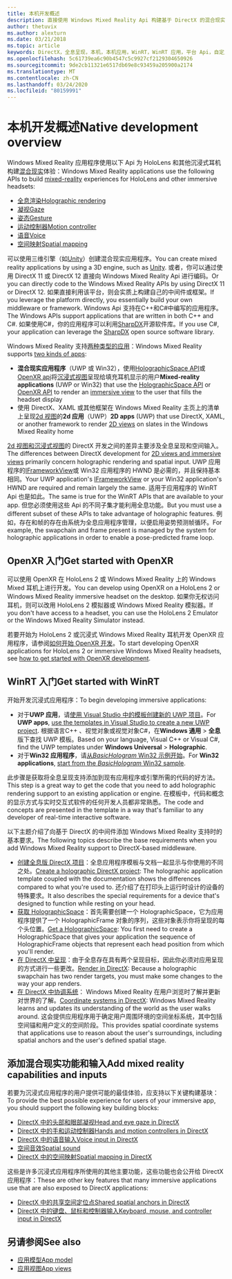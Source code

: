 ```yaml
---
title: 本机开发概述
description: 直接使用 Windows Mixed Reality Api 构建基于 DirectX 的混合现实引擎。
author: thetuvix
ms.author: alexturn
ms.date: 03/21/2018
ms.topic: article
keywords: DirectX，全息呈现，本机，本机应用，WinRT，WinRT 应用，平台 Api，自定义引擎，中间件
ms.openlocfilehash: 5c61739ea6c90b4547c5c9927cf2129304650926
ms.sourcegitcommit: 9de2cb11321e6517db69e8c93459a205900a2174
ms.translationtype: MT
ms.contentlocale: zh-CN
ms.lasthandoff: 03/24/2020
ms.locfileid: "80159991"
---
```

# <a name="native-development-overview"></a><span data-ttu-id="18057-104">本机开发概述</span><span class="sxs-lookup"><span data-stu-id="18057-104">Native development overview</span></span>

<span data-ttu-id="18057-105">Windows Mixed Reality 应用程序使用以下 Api 为 HoloLens 和其他沉浸式耳机构建[混合现实](mixed-reality.md)体验：</span><span class="sxs-lookup"><span data-stu-id="18057-105">Windows Mixed Reality applications use the following APIs to build [mixed-reality](mixed-reality.md) experiences for HoloLens and other immersive headsets:</span></span>

 - [<span data-ttu-id="18057-106">全息渲染</span><span class="sxs-lookup"><span data-stu-id="18057-106">Holographic rendering</span></span>](rendering.md)
 - [<span data-ttu-id="18057-107">凝视</span><span class="sxs-lookup"><span data-stu-id="18057-107">Gaze</span></span>](gaze-and-commit.md)
 - [<span data-ttu-id="18057-108">姿态</span><span class="sxs-lookup"><span data-stu-id="18057-108">Gesture</span></span>](gaze-and-commit.md#composite-gestures)
 - [<span data-ttu-id="18057-109">运动控制器</span><span class="sxs-lookup"><span data-stu-id="18057-109">Motion controller</span></span>](motion-controllers.md)
 - [<span data-ttu-id="18057-110">语音</span><span class="sxs-lookup"><span data-stu-id="18057-110">Voice</span></span>](voice-input.md)
 - [<span data-ttu-id="18057-111">空间映射</span><span class="sxs-lookup"><span data-stu-id="18057-111">Spatial mapping</span></span>](spatial-mapping.md)

<span data-ttu-id="18057-112">可以使用三维引擎（如[Unity](unity-development-overview.md)）创建混合现实应用程序。</span><span class="sxs-lookup"><span data-stu-id="18057-112">You can create mixed reality applications by using a 3D engine, such as [Unity](unity-development-overview.md).</span></span> <span data-ttu-id="18057-113">或者，你可以通过使用 DirectX 11 或 DirectX 12 直接向 Windows Mixed Reality Api 进行编码。</span><span class="sxs-lookup"><span data-stu-id="18057-113">Or you can directly code to the Windows Mixed Reality APIs by using DirectX 11 or DirectX 12.</span></span> <span data-ttu-id="18057-114">如果直接利用该平台，则会实质上构建自己的中间件或框架。</span><span class="sxs-lookup"><span data-stu-id="18057-114">If you leverage the platform directly, you essentially build your own middleware or framework.</span></span> <span data-ttu-id="18057-115">Windows Api 支持在C++和C#中编写的应用程序。</span><span class="sxs-lookup"><span data-stu-id="18057-115">The Windows APIs support applications that are written in both C++ and C#.</span></span> <span data-ttu-id="18057-116">如果使用C#，你的应用程序可以利用[SharpDX](https://sharpdx.org/)开源软件库。</span><span class="sxs-lookup"><span data-stu-id="18057-116">If you use C#, your application can leverage the [SharpDX](https://sharpdx.org/) open source software library.</span></span>

<span data-ttu-id="18057-117">Windows Mixed Reality 支持[两种类型的应用](app-views.md)：</span><span class="sxs-lookup"><span data-stu-id="18057-117">Windows Mixed Reality supports [two kinds of apps](app-views.md):</span></span>
* <span data-ttu-id="18057-118">**混合现实应用程序**（UWP 或 Win32），使用[HolographicSpace API](getting-a-holographicspace.md)或[OpenXR api](openxr.md)将[沉浸式视图](app-views.md)呈现给填充耳机显示的用户</span><span class="sxs-lookup"><span data-stu-id="18057-118">**Mixed-reality applications** (UWP or Win32) that use the [HolographicSpace API](getting-a-holographicspace.md) or [OpenXR API](openxr.md) to render an [immersive view](app-views.md) to the user that fills the headset display</span></span>
* <span data-ttu-id="18057-119">使用 DirectX、XAML 或其他框架在 Windows Mixed Reality 主页上的清单上呈现[2d 视图](app-views.md#2d-views)的**2d 应用**（UWP）</span><span class="sxs-lookup"><span data-stu-id="18057-119">**2D apps** (UWP) that use DirectX, XAML, or another framework to render [2D views](app-views.md#2d-views) on slates in the Windows Mixed Reality home</span></span>

<span data-ttu-id="18057-120">[2d 视图和沉浸式视图](app-views.md)的 DirectX 开发之间的差异主要涉及全息呈现和空间输入。</span><span class="sxs-lookup"><span data-stu-id="18057-120">The differences between DirectX development for [2D views and immersive views](app-views.md) primarily concern holographic rendering and spatial input.</span></span> <span data-ttu-id="18057-121">UWP 应用程序的[IFrameworkView](https://msdn.microsoft.com/library/windows/apps/windows.applicationmodel.core.iframeworkview.aspx)或 Win32 应用程序的 HWND 是必需的，并且保持基本相同。</span><span class="sxs-lookup"><span data-stu-id="18057-121">Your UWP application's [IFrameworkView](https://msdn.microsoft.com/library/windows/apps/windows.applicationmodel.core.iframeworkview.aspx) or your Win32 application's HWND are required and remain largely the same.</span></span> <span data-ttu-id="18057-122">适用于应用程序的 WinRT Api 也是如此。</span><span class="sxs-lookup"><span data-stu-id="18057-122">The same is true for the WinRT APIs that are available to your app.</span></span> <span data-ttu-id="18057-123">但您必须使用这些 Api 的不同子集才能利用全息功能。</span><span class="sxs-lookup"><span data-stu-id="18057-123">But you must use a different subset of these APIs to take advantage of holographic features.</span></span> <span data-ttu-id="18057-124">例如，存在和帧的存在由系统为全息应用程序管理，以便启用姿势预测帧循环。</span><span class="sxs-lookup"><span data-stu-id="18057-124">For example, the swapchain and frame present is managed by the system for holographic applications in order to enable a pose-predicted frame loop.</span></span>

## <a name="get-started-with-openxr"></a><span data-ttu-id="18057-125">OpenXR 入门</span><span class="sxs-lookup"><span data-stu-id="18057-125">Get started with OpenXR</span></span>

<span data-ttu-id="18057-126">可以使用 OpenXR 在 HoloLens 2 或 Windows Mixed Reality 上的 Windows Mixed 耳机上进行开发。</span><span class="sxs-lookup"><span data-stu-id="18057-126">You can develop using OpenXR on a HoloLens 2 or Windows Mixed Reality immersive headset on the desktop.</span></span>  <span data-ttu-id="18057-127">如果你无权访问耳机，则可以改用 HoloLens 2 模拟器或 Windows Mixed Reality 模拟器。</span><span class="sxs-lookup"><span data-stu-id="18057-127">If you don't have access to a headset, you can use the HoloLens 2 Emulator or the Windows Mixed Reality Simulator instead.</span></span>

<span data-ttu-id="18057-128">若要开始为 HoloLens 2 或沉浸式 Windows Mixed Reality 耳机开发 OpenXR 应用程序，请参阅[如何开始 OpenXR 开发](openxr-getting-started.md)。</span><span class="sxs-lookup"><span data-stu-id="18057-128">To start developing OpenXR applications for HoloLens 2 or immersive Windows Mixed Reality headsets, see [how to get started with OpenXR development](openxr-getting-started.md).</span></span>

## <a name="get-started-with-winrt"></a><span data-ttu-id="18057-129">WinRT 入门</span><span class="sxs-lookup"><span data-stu-id="18057-129">Get started with WinRT</span></span>

<span data-ttu-id="18057-130">开始开发沉浸式应用程序：</span><span class="sxs-lookup"><span data-stu-id="18057-130">To begin developing immersive applications:</span></span>
* <span data-ttu-id="18057-131">对于**UWP 应用**，请[使用 Visual Studio 中的模板创建新的 UWP 项目](creating-a-holographic-directx-project.md)。</span><span class="sxs-lookup"><span data-stu-id="18057-131">For **UWP apps**, [use the templates in Visual Studio to create a new UWP project](creating-a-holographic-directx-project.md).</span></span> <span data-ttu-id="18057-132">根据语言C++ 、视觉对象或视觉对象C#，在**Windows 通用** > **全息**版下查找 UWP 模板。</span><span class="sxs-lookup"><span data-stu-id="18057-132">Based on your language, Visual C++ or Visual C#, find the UWP templates under **Windows Universal** > **Holographic**.</span></span>
* <span data-ttu-id="18057-133">对于**Win32 应用程序**，请[从*BasicHologram* Win32 示例开始](creating-a-holographic-directx-project.md#creating-a-win32-project)。</span><span class="sxs-lookup"><span data-stu-id="18057-133">For **Win32 applications**, [start from the *BasicHologram* Win32 sample](creating-a-holographic-directx-project.md#creating-a-win32-project).</span></span>

<span data-ttu-id="18057-134">此步骤是获取将全息呈现支持添加到现有应用程序或引擎所需的代码的好方法。</span><span class="sxs-lookup"><span data-stu-id="18057-134">This step is a great way to get the code that you need to add holographic rendering support to an existing application or engine.</span></span> <span data-ttu-id="18057-135">在模板中，代码和概念的显示方式与实时交互式软件的任何开发人员都非常熟悉。</span><span class="sxs-lookup"><span data-stu-id="18057-135">The code and concepts are presented in the template in a way that's familiar to any developer of real-time interactive software.</span></span>

<span data-ttu-id="18057-136">以下主题介绍了向基于 DirectX 的中间件添加 Windows Mixed Reality 支持时的基本要求。</span><span class="sxs-lookup"><span data-stu-id="18057-136">The following topics describe the base requirements when you add Windows Mixed Reality support to DirectX-based middleware.</span></span>

* <span data-ttu-id="18057-137">[创建全息版 DirectX 项目](creating-a-holographic-directx-project.md)：全息应用程序模板与文档一起显示与你使用的不同之处。</span><span class="sxs-lookup"><span data-stu-id="18057-137">[Create a holographic DirectX project](creating-a-holographic-directx-project.md): The holographic application template coupled with the documentation shows the differences compared to what you're used to.</span></span> <span data-ttu-id="18057-138">还介绍了在打印头上运行时设计的设备的特殊要求。</span><span class="sxs-lookup"><span data-stu-id="18057-138">It also describes the special requirements for a device that's designed to function while resting on your head.</span></span>
* <span data-ttu-id="18057-139">[获取 HolographicSpace](getting-a-holographicspace.md)：首先需要创建一个 HolographicSpace，它为应用程序提供了一个 HolographicFrame 对象的序列，这些对象表示你将呈现的每个头位置。</span><span class="sxs-lookup"><span data-stu-id="18057-139">[Get a HolographicSpace](getting-a-holographicspace.md): You first need to create a HolographicSpace that gives your application the sequence of HolographicFrame objects that represent each head position from which you'll render.</span></span>
* <span data-ttu-id="18057-140">[在 DirectX 中呈现](rendering-in-directx.md)：由于全息存在具有两个呈现目标，因此你必须对应用呈现的方式进行一些更改。</span><span class="sxs-lookup"><span data-stu-id="18057-140">[Render in DirectX](rendering-in-directx.md): Because a holographic swapchain has two render targets, you must make some changes to the way your app renders.</span></span>
* <span data-ttu-id="18057-141">[在 DirectX 中协调系统](coordinate-systems-in-directx.md)： Windows Mixed Reality 在用户浏览时了解并更新对世界的了解。</span><span class="sxs-lookup"><span data-stu-id="18057-141">[Coordinate systems in DirectX](coordinate-systems-in-directx.md): Windows Mixed Reality learns and updates its understanding of the world as the user walks around.</span></span> <span data-ttu-id="18057-142">这会提供应用程序用于确定用户周围环境的空间坐标系统，其中包括空间锚和用户定义的空间阶段。</span><span class="sxs-lookup"><span data-stu-id="18057-142">This provides spatial coordinate systems that applications use to reason about the user's surroundings, including spatial anchors and the user's defined spatial stage.</span></span>

## <a name="add-mixed-reality-capabilities-and-inputs"></a><span data-ttu-id="18057-143">添加混合现实功能和输入</span><span class="sxs-lookup"><span data-stu-id="18057-143">Add mixed reality capabilities and inputs</span></span>

<span data-ttu-id="18057-144">若要为沉浸式应用程序的用户提供可能的最佳体验，应支持以下关键构建基块：</span><span class="sxs-lookup"><span data-stu-id="18057-144">To provide the best possible experience for users of your immersive app, you should support the following key building blocks:</span></span>

* [<span data-ttu-id="18057-145">DirectX 中的头部和眼部凝视</span><span class="sxs-lookup"><span data-stu-id="18057-145">Head and eye gaze in DirectX</span></span>](gaze-in-directx.md)
* [<span data-ttu-id="18057-146">DirectX 中的手和运动控制器</span><span class="sxs-lookup"><span data-stu-id="18057-146">Hands and motion controllers in DirectX</span></span>](hands-and-motion-controllers-in-directx.md)
* [<span data-ttu-id="18057-147">DirectX 中的语音输入</span><span class="sxs-lookup"><span data-stu-id="18057-147">Voice input in DirectX</span></span>](voice-input-in-directx.md)
* [<span data-ttu-id="18057-148">空间音效</span><span class="sxs-lookup"><span data-stu-id="18057-148">Spatial sound</span></span>](https://docs.microsoft.com/windows/win32/coreaudio/spatial-sound)
* [<span data-ttu-id="18057-149">DirectX 中的空间映射</span><span class="sxs-lookup"><span data-stu-id="18057-149">Spatial mapping in DirectX</span></span>](spatial-mapping-in-directx.md)

<span data-ttu-id="18057-150">这些是许多沉浸式应用程序所使用的其他主要功能，这些功能也会公开给 DirectX 应用程序：</span><span class="sxs-lookup"><span data-stu-id="18057-150">These are other key features that many immersive applications use that are also exposed to DirectX applications:</span></span>

* [<span data-ttu-id="18057-151">DirectX 中的共享空间定位点</span><span class="sxs-lookup"><span data-stu-id="18057-151">Shared spatial anchors in DirectX</span></span>](shared-spatial-anchors-in-directx.md)
* [<span data-ttu-id="18057-152">DirectX 中的键盘、鼠标和控制器输入</span><span class="sxs-lookup"><span data-stu-id="18057-152">Keyboard, mouse, and controller input in DirectX</span></span>](keyboard-mouse-and-controller-input-in-directx.md)

## <a name="see-also"></a><span data-ttu-id="18057-153">另请参阅</span><span class="sxs-lookup"><span data-stu-id="18057-153">See also</span></span>
* [<span data-ttu-id="18057-154">应用模型</span><span class="sxs-lookup"><span data-stu-id="18057-154">App model</span></span>](app-model.md)
* [<span data-ttu-id="18057-155">应用视图</span><span class="sxs-lookup"><span data-stu-id="18057-155">App views</span></span>](app-views.md)
